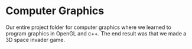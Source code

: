 # Computer Graphics

Our entire project folder for computer graphics where we learned to program graphics in OpenGL and c++. The end result was that we made a 3D space invader game.
